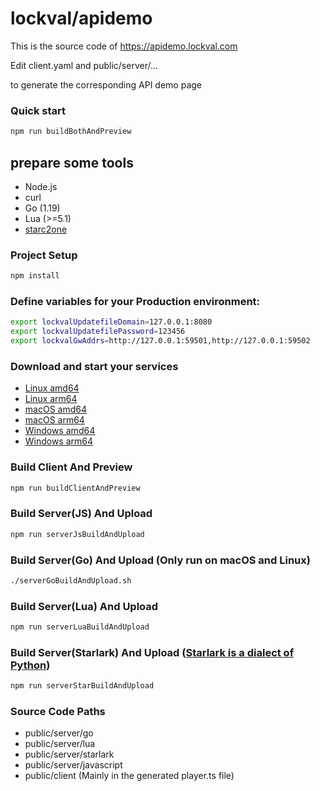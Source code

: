 # lockval/apidemo

This is the source code of https://apidemo.lockval.com

Edit client.yaml and public/server/...

to generate the corresponding API demo page

### Quick start

```sh
npm run buildBothAndPreview
```

## prepare some tools
- Node.js
- curl
- Go (1.19)
- Lua (>=5.1)
- [starc2one](https://github.com/vanishs/starc2one)

### Project Setup

```sh
npm install
```

### Define variables for your Production environment:

```sh
export lockvalUpdatefileDomain=127.0.0.1:8080
export lockvalUpdatefilePassword=123456
export lockvalGwAddrs=http://127.0.0.1:59501,http://127.0.0.1:59502
```


### Download and start your services

- [Linux amd64](https://downloads.lockval.com/v0.0.7.amd64.linux.zip)
- [Linux arm64](https://downloads.lockval.com/v0.0.7.arm64.linux.zip)
- [macOS amd64](https://downloads.lockval.com/v0.0.7.amd64.darwin.zip)
- [macOS arm64](https://downloads.lockval.com/v0.0.7.arm64.darwin.zip)
- [Windows amd64](https://downloads.lockval.com/v0.0.7.amd64.windows.zip)
- [Windows arm64](https://downloads.lockval.com/v0.0.7.arm64.windows.zip)




### Build Client And Preview

```sh
npm run buildClientAndPreview
```

### Build Server(JS) And Upload

```sh
npm run serverJsBuildAndUpload
```

### Build Server(Go) And Upload (Only run on macOS and Linux)

```sh
./serverGoBuildAndUpload.sh
```

### Build Server(Lua) And Upload

```sh
npm run serverLuaBuildAndUpload
```

### Build Server(Starlark) And Upload ([Starlark is a dialect of Python](https://github.com/bazelbuild/starlark))

```sh
npm run serverStarBuildAndUpload
```

### Source Code Paths

- public/server/go
- public/server/lua
- public/server/starlark
- public/server/javascript
- public/client (Mainly in the generated player.ts file)


